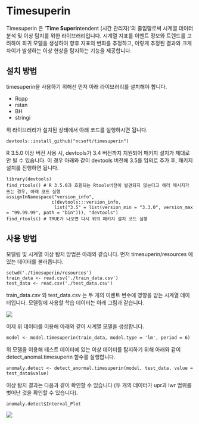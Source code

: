 # Timesuperin

Timesuperin 은 '**Time Superin**tendent (시간 관리자)'의 줄임말로써 시계열 데이터 분석 및 이상 탐지를 위한 라이브러리입니다.
시계열 지표를 이벤트 정보와 트렌드를 고려하여 회귀 모델을 생성하여 향후 지표의 변화를 추정하고, 이렇게 추정된 결과와 크게 차이가 발생하는 이상 현상을 탐지하는 기능을 제공합니다. 

## 설치 방법
timesuperin을 사용하기 위해선 먼저 아래 라이브러리를 설치해야 합니다.
* Rcpp
* rstan
* BH
* stringi

위 라이브러리가 설치된 상태에서 아래 코드를 실행하시면 됩니다.

```
devtools::install_github("ncsoft/timesuperin")
```



R 3.5.0 이상 버전 사용 시, devtools가 3.4 버전까지 지원되어 패키지 설치가 제대로 안 될 수 있습니다. 이 경우 아래와 같이 devtools 버전에 3.5를 임의로 추가 후, 패키지 설치를 진행하면 됩니다.

```
library(devtools)
find_rtools() # R 3.5.0과 호환되는 Rtools버전이 발견되지 않는다고 에러 메시지가 뜨는 경우, 아래 코드 실행
assignInNamespace("version_info", 
                 c(devtools:::version_info,
                  list("3.5" = list(version_min = "3.3.0", version_max = "99.99.99", path = "bin"))), "devtools")
find_rtools() # TRUE가 나오면 다시 위의 패키지 설치 코드 실행
```



## 사용 방법

모델링 및 시계열 이상 탐지 방법은 아래와 같습니다. 
먼저 timesuperin/resources 에 있는 데이터를 불러옵니다.

```
setwd('./timesuperin/resources')
train_data <- read.csv('./train_data.csv')
test_data <- read.csv('./test_data.csv')
```

train_data.csv 와 test_data.csv 는 두 개의 이벤트 변수에 영향을 받는 시계열 데이터입니다.
모델링에 사용할 학습 데이터는 아래 그림과 같습니다. 

![](https://raw.githubusercontent.com/ncsoft/timesuperin/master/resources/train_data.png)

이제 위 데이터를 이용해 아래와 같이 시계열 모델을 생성합니다.

```
model <- model.timesuperin(train_data, model.type = 'lm', period = 6)
```

위 모델을 이용해 테스트 데이터에 있는 이상 데이터를 탐지하기 위해 아래와 같이 detect_anomal.timesuperin 함수를 실행합니다.

```
anomaly.detect <- detect_anormal.timesuperin(model, test_data, value = test_data$value)
```

이상 탐지 결과는 다음과 같이 확인할 수 있습니다 (두 개의 데이터가 upr과 lwr 범위를 벗어난 것을 확인할 수 있습니다).

```
anomaly.detect$Interval_Plot
```

![](https://raw.githubusercontent.com/ncsoft/timesuperin/master/resources/anomaly_detect.png)
